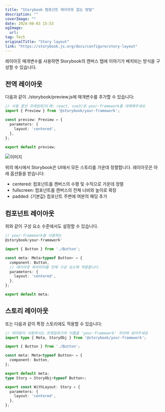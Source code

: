 ```yaml
---
title: "Storybook 컴포넌트 레이아웃 잡는 방법"
description: ""
coverImage: ""
date: 2024-08-03 15:53
ogImage: 
  url: 
tag: Tech
originalTitle: "Story layout"
link: "https://storybook.js.org/docs/configure/story-layout"
---
```





레이아웃 매개변수를 사용하면 Storybook의 캔버스 탭에 이야기가 배치되는 방식을 구성할 수 있습니다.

## 전역 레이아웃

다음과 같이 ./storybook/preview.js에 매개변수를 추가할 수 있습니다:

```typescript
// 사용 중인 프레임워크(예: react, vue3)로 your-framework를 대체해주세요
import { Preview } from '@storybook/your-framework';

const preview: Preview = {
  parameters: {
    layout: 'centered',
  },
};

export default preview;
```  



![이미지](/assets/img/Storylayout_0.png)

위의 예시에서 Storybook은 UI에서 모든 스토리를 가운데 정렬합니다. 레이아웃은 아래 옵션들을 받습니다:

- centered: 컴포넌트를 캔버스의 수평 및 수직으로 가운데 정렬
- fullscreen: 컴포넌트를 캔버스의 전체 너비와 높이로 확장
- padded: (기본값) 컴포넌트 주변에 여분의 패딩 추가

## 컴포넌트 레이아웃



위와 같이 구성 요소 수준에서도 설정할 수 있습니다.

```typescript
// your-framework을 사용하는 
@storybook/your-framework' 

import { Button } from './Button';

const meta: Meta<typeof Button> = {
  component: Button,
  // 레이아웃 파라미터를 전체 구성 요소에 적용합니다.
  parameters: {
    layout: 'centered',
  },
};

export default meta;
```

## 스토리 레이아웃

또는 다음과 같이 특정 스토리에도 적용할 수 있습니다:



```typescript
// 여러분이 사용하시는 프레임워크의 이름을 'your-framework' 자리에 넣어주세요
import type { Meta, StoryObj } from '@storybook/your-framework';

import { Button } from './Button';

const meta: Meta<typeof Button> = {
  component: Button,
};

export default meta;
type Story = StoryObj<typeof Button>;

export const WithLayout: Story = {
  parameters: {
    layout: 'centered',
  },
};
```